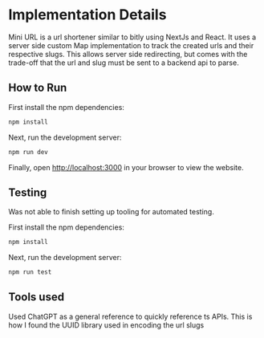 # Implementation Details

Mini URL is a url shortener similar to bitly using NextJs and React. It uses a server side custom Map implementation to track the created urls and their respective slugs. This allows server side redirecting,
but comes with the trade-off that the url and slug must be sent to a backend api to parse.

## How to Run

First install the npm dependencies:

```bash
npm install
```

Next, run the development server:

```bash
npm run dev
```

Finally, open [http://localhost:3000](http://localhost:3000) in your browser to view the website.

## Testing

Was not able to finish setting up tooling for automated testing.

First install the npm dependencies:

```bash
npm install
```

Next, run the development server:

```bash
npm run test
```

## Tools used

Used ChatGPT as a general reference to quickly reference ts APIs. This is how I found the UUID library used in encoding the url slugs
